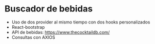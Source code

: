 # Buscador de bebidas

- Uso de dos provider al mismo tiempo con dos hooks personalizados
- React-bootstrap
- API de bebidas: https://www.thecocktaildb.com/
- Consultas con AXIOS
